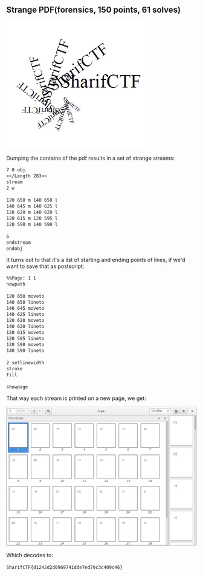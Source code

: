 ## Strange PDF(forensics, 150 points, 61 solves)

![scr1](scr1.png)


Dumping the contains of the pdf results in a set of strange streams:

```
7 0 obj
<</Length 283>>
stream
2 w 

120 650 m 140 650 l 
140 645 m 140 625 l 
120 620 m 140 620 l 
120 615 m 120 595 l 
120 590 m 140 590 l 

S
endstream
endobj
```

It turns out to that it's a list of starting and ending points of lines, if we'd want to save that as postscript:


```
%%Page: 1 1
newpath

120 650 moveto
140 650 lineto 
140 645 moveto
140 625 lineto 
120 620 moveto
140 620 lineto 
120 615 moveto
120 595 lineto 
120 590 moveto
140 590 lineto 

2 setlinewidth
stroke
fill

showpage
```

That way each stream is printed on a new page, we get:

![scr2.png](scr2.png)

Which decodes to:

`SharifCTF{d1242d2d0969741dde7ed79c3c409c46}`
